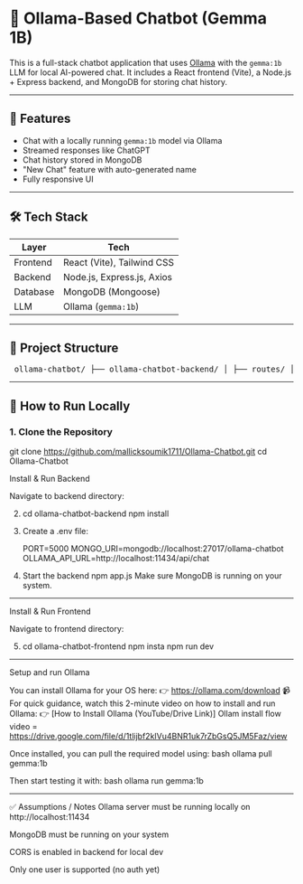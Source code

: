 # 🤖 Ollama-Based Chatbot (Gemma 1B)

This is a full-stack chatbot application that uses [Ollama](https://ollama.com/) with the `gemma:1b` LLM for local AI-powered chat. It includes a React frontend (Vite), a Node.js + Express backend, and MongoDB for storing chat history.

---

## 🧠 Features

- Chat with a locally running `gemma:1b` model via Ollama
- Streamed responses like ChatGPT
- Chat history stored in MongoDB
- "New Chat" feature with auto-generated name
- Fully responsive UI

---

## 🛠 Tech Stack

| Layer      | Tech                                 |
|------------|--------------------------------------|
| Frontend   | React (Vite), Tailwind CSS           |
| Backend    | Node.js, Express.js, Axios           |
| Database   | MongoDB (Mongoose)                   |
| LLM        | Ollama (`gemma:1b`)                  |

---

## 📁 Project Structure

<pre> ollama-chatbot/ ├── ollama-chatbot-backend/ │ ├── routes/ │ │ └── chat.js │ ├── models/ │ │ ├── Chat.js │ │ └── Message.js │ ├── app.js │ └── package.json │ ├── ollama-chatbot-frontend/ │ ├── src/ │ │ ├── components/ │ │ │ ├── ChatSidebar.jsx │ │ │ └── ChatWindow.jsx │ │ ├── services/ │ │ │ └── api.js │ │ ├── App.jsx │ │ └── main.jsx │ └── package.json │ ├── README.md └── .gitignore </pre>


---

## 🚀 How to Run Locally

### 1. Clone the Repository

git clone https://github.com/mallicksoumik1711/Ollama-Chatbot.git
cd Ollama-Chatbot

Install & Run Backend
   
Navigate to backend directory:

2. cd ollama-chatbot-backend
   npm install

3. Create a .env file:

   PORT=5000
   MONGO_URI=mongodb://localhost:27017/ollama-chatbot
   OLLAMA_API_URL=http://localhost:11434/api/chat

4. Start the backend
   npm app.js
Make sure MongoDB is running on your system.

---

Install & Run Frontend

Navigate to frontend directory:

5. cd ollama-chatbot-frontend
   npm insta
   npm run dev

---

Setup and run Ollama

You can install Ollama for your OS here:
 👉 https://ollama.com/download
 📹 For quick guidance, watch this 2-minute video on how to install and run Ollama:
 👉 [How to Install Ollama (YouTube/Drive Link)]
 Ollam install flow video = https://drive.google.com/file/d/1tlijbf2kIVu4BNR1uk7rZbGsQ5JM5Faz/view

 Once installed, you can pull the required model using:
bash
ollama pull gemma:1b

Then start testing it with:
bash
ollama run gemma:1b

---

✅ Assumptions / Notes
Ollama server must be running locally on http://localhost:11434

MongoDB must be running on your system

CORS is enabled in backend for local dev

Only one user is supported (no auth yet)
